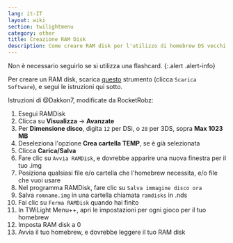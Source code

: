 ```yaml
---
lang: it-IT
layout: wiki
section: twilightmenu
category: other
title: Creazione RAM Disk
description: Come creare RAM disk per l'utilizzo di homebrew DS vecchi con TWiLight Menu++
---
```


Non è necessario seguirlo se si utilizza una flashcard.
{:.alert .alert-info}

Per creare un RAM disk, scarica [questo](http://memory.dataram.com/products-and-services/software/ramdisk#freeware) strumento (clicca `Scarica Software`), e segui le istruzioni qui sotto.

Istruzioni di @Dakkon7, modificate da RocketRobz:

1. Esegui RAMDisk
1. Clicca su **Visualizza** -> **Avanzate**
1. Per **Dimensione disco**, digita `12` per DSi, o `28` per 3DS, sopra **Max 1023 MB**
1. Deseleziona l'opzione **Crea cartella TEMP**, se è già selezionata
1. Clicca **Carica/Salva**
1. Fare clic su `Avvia RAMDisk`, e dovrebbe apparire una nuova finestra per il tuo .img
1. Posiziona qualsiasi file e/o cartella che l'homebrew necessita, e/o file che vuoi usare
1. Nel programma RAMDisk, fare clic su `Salva immagine disco ora`
1. Salva `romname.img` in una cartella chiamata `ramdisks` in .nds
1. Fai clic su `Ferma RAMDisk` quando hai finito
1. In TWiLight Menu++, apri le impostazioni per ogni gioco per il tuo homebrew
1. Imposta RAM disk a 0
1. Avvia il tuo homebrew, e dovrebbe leggere il tuo RAM disk
